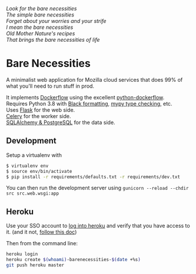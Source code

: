 *Look for the bare necessities  
The simple bare necessities  
Forget about your worries and your strife  
I mean the bare necessities  
Old Mother Nature's recipes  
That brings the bare necessities of life*

# Bare Necessities

A minimalist web application for Mozilla cloud services that does 99% of what you'll need to run stuff in prod.


It implements [Dockerflow](https://github.com/mozilla-services/Dockerflow/) using the excellent [python-dockerflow](https://python-dockerflow.readthedocs.io/).  
Requires Python 3.8 with [Black formatting](https://black.readthedocs.io/en/stable/), [mypy type checking](https://mypy.readthedocs.io/en/stable/), etc.  
Uses [Flask](https://flask.palletsprojects.com/en/1.1.x/) for the web side.  
[Celery](http://docs.celeryproject.org/en/latest/index.html) for the worker side.  
[SQLAlchemy & PostgreSQL](https://docs.sqlalchemy.org/en/13/dialects/postgresql.html) for the data side.  

## Development

Setup a virtualenv with
```bash
$ virtualenv env
$ source env/bin/activate
$ pip install -r requirements/defaults.txt -r requirements/dev.txt
```

You can then run the development server using `gunicorn --reload --chdir src src.web.wsgi:app`

## Heroku

Use your SSO account to [log into heroku](https://sso.mozilla.com/heroku) and verify that you have access to it. (and it not, [follow this doc](https://mana.mozilla.org/wiki/display/TS/Using+SSO+with+your+Heroku+account))

Then from the command line:

``` bash
heroku login
heroku create $(whoami)-barenecessities-$(date +%s)
git push heroku master
```